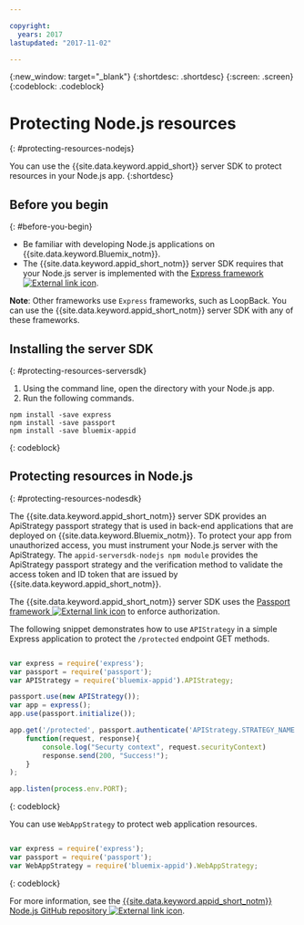 ```yaml
---

copyright:
  years: 2017
lastupdated: "2017-11-02"

---
```


{:new_window: target="_blank"}
{:shortdesc: .shortdesc}
{:screen: .screen}
{:codeblock: .codeblock}

# Protecting Node.js resources
{: #protecting-resources-nodejs}

You can use the {{site.data.keyword.appid_short}} server SDK to protect resources in your Node.js app.
{:shortdesc}

## Before you begin
{: #before-you-begin}

* Be familiar with developing Node.js applications on {{site.data.keyword.Bluemix_notm}}.
* The {{site.data.keyword.appid_short_notm}} server SDK requires that your Node.js server is implemented with the <a href="http://expressjs.com/" target="_blank">Express framework <img src="../../icons/launch-glyph.svg" alt="External link icon"></a>.

**Note**: Other frameworks use `Express` frameworks, such as LoopBack. You can use the {{site.data.keyword.appid_short_notm}} server SDK with any of these frameworks.


## Installing the server SDK
{: #protecting-resources-serversdk}

1. Using the command line, open the directory with your Node.js app.
2. Run the following commands.

  ```
  npm install -save express
  npm install -save passport
  npm install -save bluemix-appid
  ```
  {: codeblock}

## Protecting resources in Node.js
{: #protecting-resources-nodesdk}

The {{site.data.keyword.appid_short_notm}} server SDK provides an ApiStrategy passport strategy that is used in back-end applications that are deployed on {{site.data.keyword.Bluemix_notm}}. To protect your app from unauthorized access, you must instrument your Node.js server with the ApiStrategy. The `appid-serversdk-nodejs npm module` provides the ApiStrategy passport strategy and the verification method to validate the access token and ID token that are issued by {{site.data.keyword.appid_short_notm}}.

The {{site.data.keyword.appid_short_notm}} server SDK uses the <a href="http://passportjs.org/" target="_blank">Passport framework <img src="../../icons/launch-glyph.svg" alt="External link icon"></a> to enforce authorization.

The following snippet demonstrates how to use `APIStrategy` in a simple Express application to protect the `/protected` endpoint GET methods.

  ```JavaScript

  var express = require('express');
  var passport = require('passport');
  var APIStrategy = require('bluemix-appid').APIStrategy;

  passport.use(new APIStrategy());
  var app = express();
  app.use(passport.initialize());

  app.get('/protected', passport.authenticate('APIStrategy.STRATEGY_NAME', {session: false }),
      function(request, response){
          console.log("Securty context", request.securityContext)    
          response.send(200, "Success!");
      }
  );

  app.listen(process.env.PORT);
  ```
  {: codeblock}

You can use `WebAppStrategy` to protect web application resources.

  ```JavaScript

  var express = require('express');
  var passport = require('passport');
  var WebAppStrategy = require('bluemix-appid').WebAppStrategy;
  ```
  {: codeblock}

For more information, see the <a href="https://github.com/ibm-cloud-security/appid-serversdk-nodejs" target="_blank">{{site.data.keyword.appid_short_notm}} Node.js GitHub repository <img src="../../icons/launch-glyph.svg" alt="External link icon"></a>.
